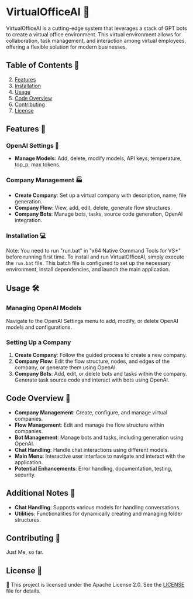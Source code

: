 
# VirtualOfficeAI 🏢

VirtualOfficeAI is a cutting-edge system that leverages a stack of GPT bots to create a virtual office environment. This virtual environment allows for collaboration, task management, and interaction among virtual employees, offering a flexible solution for modern businesses.

## Table of Contents 📑
2. [Features](#features)
3. [Installation](#installation)
4. [Usage](#usage)
5. [Code Overview](#code-overview)
6. [Contributing](#contributing)
7. [License](#license)

## Features 🚀
### OpenAI Settings 🔧

- **Manage Models**: Add, delete, modify models, API keys, temperature, top_p, max tokens.


### Company Management 🏭

- **Create Company**: Set up a virtual company with description, name, file generation.
- **Company Flow**: View, add, edit, delete, generate flow structures.
- **Company Bots**: Manage bots, tasks, source code generation, OpenAI integration.


### Installation 💻
Note: You need to run "run.bat" in "x64 Native Command Tools for VS*" before running first time.
To install and run VirtualOfficeAI, simply execute the `run.bat` file. This batch file is configured to set up the necessary environment, install dependencies, and launch the main application.


## Usage 🛠️
### Managing OpenAI Models

Navigate to the OpenAI Settings menu to add, modify, or delete OpenAI models and configurations.

### Setting Up a Company

1. **Create Company**: Follow the guided process to create a new company.
2. **Company Flow**: Edit the flow structure, nodes, and edges of the company, or generate them using OpenAI.
3. **Company Bots**: Add, edit, or delete bots and tasks within the company. Generate task source code and interact with bots using OpenAI.

## Code Overview 📖

- **Company Management**: Create, configure, and manage virtual companies.
- **Flow Management**: Edit and manage the flow structure within companies.
- **Bot Management**: Manage bots and tasks, including generation using OpenAI.
- **Chat Handling**: Handle chat interactions using different models.
- **Main Menu**: Interactive user interface to navigate and interact with the application.
- **Potential Enhancements**: Error handling, documentation, testing, security.

## Additional Notes 📝

- **Chat Handling**: Supports various models for handling conversations.
- **Utilities**: Functionalities for dynamically creating and managing folder structures.

## Contributing 🤝
Just Me, so far.

## License 📜
📜
This project is licensed under the Apache License 2.0. See the [LICENSE](LICENSE) file for details.

